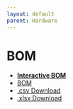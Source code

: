 ```yaml
---
layout: default
parent: Hardware
---
```


# BOM

  - [**Interactive BOM**](MCB19-interactive-bom.html)
  - [BOM](MCB19-bom.html)
  - [.csv Download](MCB19-bom.csv)
  - [.xlsx Download](MCB19-bom.xlsx)
